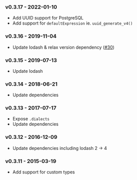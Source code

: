 ### v0.3.17 - 2022-01-10
- Add UUID support for PostgreSQL
- Add support for `defaultExpression` ie. `uuid_generate_v4()`

### v0.3.16 - 2019-11-04
- Update lodash & relax version dependency ([#30](../../issues/30))

### v0.3.15 - 2019-07-13
- Update lodash

### v0.3.14 - 2018-06-21
- Update dependencies

### v0.3.13 - 2017-07-17
- Expose `.dialects`
- Update dependencies

### v0.3.12 - 2016-12-09
- Update dependencies including lodash 2 -> 4

### v0.3.11 - 2015-03-19
- Add support for custom types
